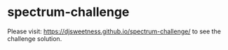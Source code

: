 # spectrum-challenge
 
Please visit: https://djsweetness.github.io/spectrum-challenge/ to see the challenge solution.
